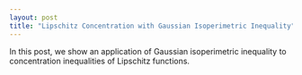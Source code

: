 ```yaml
---
layout: post
title: "Lipschitz Concentration with Gaussian Isoperimetric Inequality"
---
```

In this post, we show an application of Gaussian isoperimetric inequality to concentration inequalities of Lipschitz functions.
